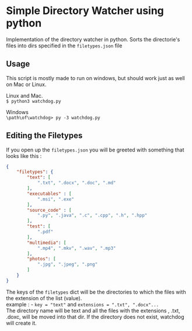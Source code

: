 # Simple Directory Watcher using python
Implementation of the directory watcher in python. Sorts the directorie's files into dirs specified in the 
`filetypes.json` file

## Usage
This script is mostly made to run on windows, but should work just as well on Mac or Linux.<br>

Linux and Mac.<br>
`$ python3 watchdog.py`

Windows<br>
`\path\of\watchdog> py -3 watchdog.py`

## Editing the Filetypes
If you open up the `filetypes.json` you will be greeted with something that looks like this :
```json
{
    "filetypes": {
        "text": [
            ".txt", ".docx", ".doc", ".md"
        ],
        "executables" : [
            ".msi", ".exe"
        ],
        "source_code" : [
            ".py", ".java", ".c", ".cpp", ".h", ".hpp"
        ],
        "test": [
            ".pdf"
        ],
        "multimedia": [
            ".mp4", ".mkv", ".wav", ".mp3"
        ],
        "photos": [
            ".jpg", ".jpeg", ".png"
        ]
    }
}
```
The keys of the `filetypes` dict will be the directories to which the files with the extension of the list (value).<br>
example : - `key = "text"` and `extensions = ".txt", ".docx"...`<br>
The directory name will be text and all the files with the extensions , .txt, .doxc, will be moved into that dir. If the directory does not exist, watchdog will create it.
